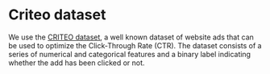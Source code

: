 # Criteo dataset

We use the [CRITEO dataset](https://www.kaggle.com/c/criteo-display-ad-challenge), a well known dataset of website ads that can be used to optimize the Click-Through Rate (CTR). The dataset consists of a series of numerical and categorical features and a binary label indicating whether the add has been clicked or not.

